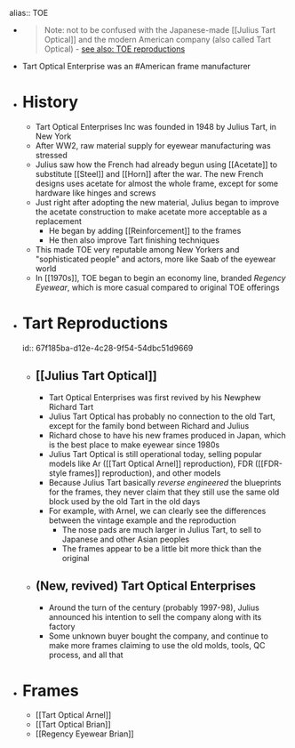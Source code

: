 alias:: TOE

- > Note: not to be confused with the Japanese-made [[Julius Tart Optical]] and the modern American company (also called Tart Optical) - [see also: TOE reproductions](((67f185ba-d12e-4c28-9f54-54dbc51d9669)))
- Tart Optical Enterprise was an #American frame manufacturer
- # History
	- Tart Optical Enterprises Inc was founded in 1948 by Julius Tart, in New York
	- After WW2, raw material supply for eyewear manufacturing was stressed
	- Julius saw how the French had already begun using [[Acetate]] to substitute [[Steel]] and [[Horn]] after the war. The new French designs uses acetate for almost the whole frame, except for some hardware like hinges and screws
	- Just right after adopting the new material, Julius began to improve the acetate construction to make acetate more acceptable as a replacement
		- He began by adding [[Reinforcement]] to the frames
		- He then also improve Tart finishing techniques
	- This made TOE very reputable among New Yorkers and "sophisticated people" and actors, more like Saab of the eyewear world
	- In [[1970s]], TOE began to begin an economy line, branded *Regency Eyewear*, which is more casual compared to original TOE offerings
- # Tart Reproductions
  id:: 67f185ba-d12e-4c28-9f54-54dbc51d9669
	- ## [[Julius Tart Optical]]
		- Tart Optical Enterprises was first revived by his Newphew Richard Tart
		- Julius Tart Optical has probably no connection to the old Tart, except for the family bond between Richard and Julius
		- Richard chose to have his new frames produced in Japan, which is the best place to make eyewear since 1980s
		- Julius Tart Optical is still operational today, selling popular models like Ar ([[Tart Optical Arnel]] reproduction), FDR ([[FDR-style frames]] reproduction), and other models
		- Because Julius Tart basically *reverse engineered* the blueprints for the frames, they never claim that they still use the same old block used by the old Tart in the old days
		- For example, with Arnel, we can clearly see the differences between the vintage example and the reproduction
			- The nose pads are much larger in Julius Tart, to sell to Japanese and other Asian peoples
			- The frames appear to be a little bit more thick than the original
	- ## (New, revived) Tart Optical Enterprises
		- Around the turn of the century (probably 1997-98), Julius announced his intention to sell the company along with its factory
		- Some unknown buyer bought the company, and continue to make more frames claiming to use the old molds, tools, QC process, and all that
- # Frames
	- [[Tart Optical Arnel]]
	- [[Tart Optical Brian]]
	- [[Regency Eyewear Brian]]